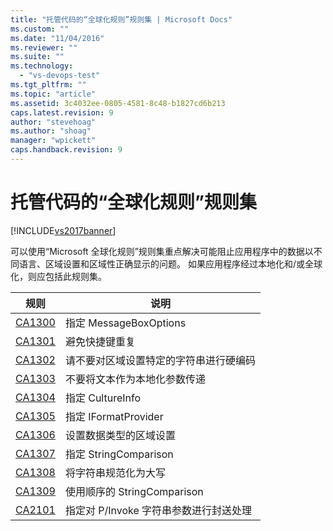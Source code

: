 ```yaml
---
title: "托管代码的“全球化规则”规则集 | Microsoft Docs"
ms.custom: ""
ms.date: "11/04/2016"
ms.reviewer: ""
ms.suite: ""
ms.technology: 
  - "vs-devops-test"
ms.tgt_pltfrm: ""
ms.topic: "article"
ms.assetid: 3c4032ee-0805-4581-8c48-b1827cd6b213
caps.latest.revision: 9
author: "stevehoag"
ms.author: "shoag"
manager: "wpickett"
caps.handback.revision: 9
---
```

# 托管代码的“全球化规则”规则集
[!INCLUDE[vs2017banner](../code-quality/includes/vs2017banner.md)]

可以使用“Microsoft 全球化规则”规则集重点解决可能阻止应用程序中的数据以不同语言、区域设置和区域性正确显示的问题。  如果应用程序经过本地化和\/或全球化，则应包括此规则集。  
  
|规则|说明|  
|--------|--------|  
|[CA1300](../code-quality/ca1300-specify-messageboxoptions.md)|指定 MessageBoxOptions|  
|[CA1301](../Topic/CA1301:%20Avoid%20duplicate%20accelerators.md)|避免快捷键重复|  
|[CA1302](../code-quality/ca1302-do-not-hardcode-locale-specific-strings.md)|请不要对区域设置特定的字符串进行硬编码|  
|[CA1303](../code-quality/ca1303-do-not-pass-literals-as-localized-parameters.md)|不要将文本作为本地化参数传递|  
|[CA1304](../Topic/CA1304:%20Specify%20CultureInfo.md)|指定 CultureInfo|  
|[CA1305](../code-quality/ca1305-specify-iformatprovider.md)|指定 IFormatProvider|  
|[CA1306](../code-quality/ca1306-set-locale-for-data-types.md)|设置数据类型的区域设置|  
|[CA1307](../code-quality/ca1307-specify-stringcomparison.md)|指定 StringComparison|  
|[CA1308](../code-quality/ca1308-normalize-strings-to-uppercase.md)|将字符串规范化为大写|  
|[CA1309](../code-quality/ca1309-use-ordinal-stringcomparison.md)|使用顺序的 StringComparison|  
|[CA2101](../code-quality/ca2101-specify-marshaling-for-p-invoke-string-arguments.md)|指定对 P\/Invoke 字符串参数进行封送处理|
